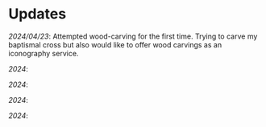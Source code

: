 # Updates

*2024/04/23*: Attempted wood-carving for the first time. Trying to carve my baptismal cross but also would like to offer wood carvings as an iconography service.

*2024*:

*2024*:

*2024*:

*2024*:
